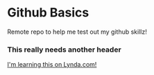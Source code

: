 # Github Basics
Remote repo to help me test out my github skillz!

### This really needs another header

[I'm learning this on Lynda.com!](http://www.lynda.com)
